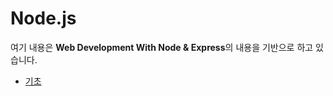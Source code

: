 # Node.js

여기 내용은 **Web Development With Node & Express**의 내용을 기반으로 하고 있습니다.

- [기초](nodejs-basics.md)